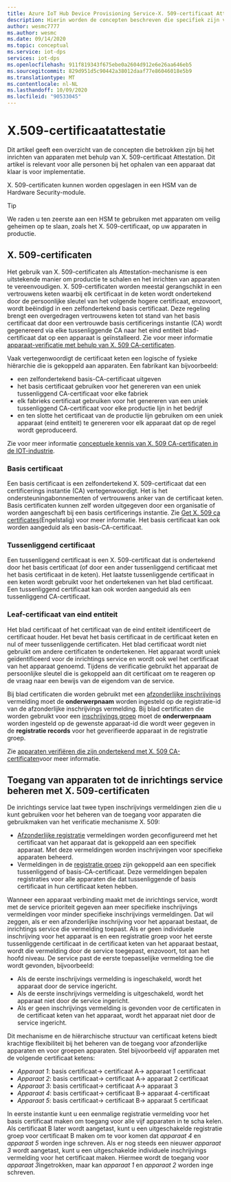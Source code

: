 ```yaml
---
title: Azure IoT Hub Device Provisioning Service-X. 509-certificaat Attestation
description: Hierin worden de concepten beschreven die specifiek zijn voor het gebruik van X. 509-certificaat attest met de Device Provisioning Service (DPS) en IoT Hub
author: wesmc7777
ms.author: wesmc
ms.date: 09/14/2020
ms.topic: conceptual
ms.service: iot-dps
services: iot-dps
ms.openlocfilehash: 911f819343f675ebe0a2604d912e6e26aa646eb5
ms.sourcegitcommit: 829d951d5c90442a38012daaf77e86046018e5b9
ms.translationtype: MT
ms.contentlocale: nl-NL
ms.lasthandoff: 10/09/2020
ms.locfileid: "90533045"
---
```

# <a name="x509-certificate-attestation"></a>X.509-certificaatattestatie

Dit artikel geeft een overzicht van de concepten die betrokken zijn bij het inrichten van apparaten met behulp van X. 509-certificaat Attestation. Dit artikel is relevant voor alle personen bij het ophalen van een apparaat dat klaar is voor implementatie.

X. 509-certificaten kunnen worden opgeslagen in een HSM van de Hardware Security-module.

> [!TIP]
> We raden u ten zeerste aan een HSM te gebruiken met apparaten om veilig geheimen op te slaan, zoals het X. 509-certificaat, op uw apparaten in productie.


## <a name="x509-certificates"></a>X. 509-certificaten

Het gebruik van X. 509-certificaten als Attestation-mechanisme is een uitstekende manier om productie te schalen en het inrichten van apparaten te vereenvoudigen. X. 509-certificaten worden meestal gerangschikt in een vertrouwens keten waarbij elk certificaat in de keten wordt ondertekend door de persoonlijke sleutel van het volgende hogere certificaat, enzovoort, wordt beëindigd in een zelfondertekend basis certificaat. Deze regeling brengt een overgedragen vertrouwens keten tot stand van het basis certificaat dat door een vertrouwde basis certificerings instantie (CA) wordt gegenereerd via elke tussenliggende CA naar het eind entiteit blad-certificaat dat op een apparaat is geïnstalleerd. Zie voor meer informatie [apparaat-verificatie met behulp van X. 509 CA-certificaten](/azure/iot-hub/iot-hub-x509ca-overview). 

Vaak vertegenwoordigt de certificaat keten een logische of fysieke hiërarchie die is gekoppeld aan apparaten. Een fabrikant kan bijvoorbeeld:
- een zelfondertekend basis-CA-certificaat uitgeven
- het basis certificaat gebruiken voor het genereren van een uniek tussenliggend CA-certificaat voor elke fabriek
- elk fabrieks certificaat gebruiken voor het genereren van een uniek tussenliggend CA-certificaat voor elke productie lijn in het bedrijf
- en ten slotte het certificaat van de productie lijn gebruiken om een uniek apparaat (eind entiteit) te genereren voor elk apparaat dat op de regel wordt geproduceerd. 

Zie voor meer informatie [conceptuele kennis van X. 509 CA-certificaten in de IOT-industrie](/azure/iot-hub/iot-hub-x509ca-concept). 

### <a name="root-certificate"></a>Basis certificaat

Een basis certificaat is een zelfondertekend X. 509-certificaat dat een certificerings instantie (CA) vertegenwoordigt. Het is het ondersteuningabonnementen of vertrouwens anker van de certificaat keten. Basis certificaten kunnen zelf worden uitgegeven door een organisatie of worden aangeschaft bij een basis certificerings instantie. Zie [Get X. 509 ca certificates](/azure/iot-hub/iot-hub-security-x509-get-started#get-x509-ca-certificates)(Engelstalig) voor meer informatie. Het basis certificaat kan ook worden aangeduid als een basis-CA-certificaat.

### <a name="intermediate-certificate"></a>Tussenliggend certificaat

Een tussenliggend certificaat is een X. 509-certificaat dat is ondertekend door het basis certificaat (of door een ander tussenliggend certificaat met het basis certificaat in de keten). Het laatste tussenliggende certificaat in een keten wordt gebruikt voor het ondertekenen van het blad certificaat. Een tussenliggend certificaat kan ook worden aangeduid als een tussenliggend CA-certificaat.

### <a name="end-entity-leaf-certificate"></a>Leaf-certificaat van eind entiteit

Het blad certificaat of het certificaat van de eind entiteit identificeert de certificaat houder. Het bevat het basis certificaat in de certificaat keten en nul of meer tussenliggende certificaten. Het blad certificaat wordt niet gebruikt om andere certificaten te ondertekenen. Het apparaat wordt uniek geïdentificeerd voor de inrichtings service en wordt ook wel het certificaat van het apparaat genoemd. Tijdens de verificatie gebruikt het apparaat de persoonlijke sleutel die is gekoppeld aan dit certificaat om te reageren op de vraag naar een bewijs van de eigendom van de service.

Bij blad certificaten die worden gebruikt met een [afzonderlijke inschrijvings](./concepts-service.md#individual-enrollment) vermelding moet de **onderwerpnaam** worden ingesteld op de registratie-id van de afzonderlijke inschrijvings vermelding. Bij blad certificaten die worden gebruikt voor een [inschrijvings groep](./concepts-service.md#enrollment-group) moet de **onderwerpnaam** worden ingesteld op de gewenste apparaat-id die wordt weer gegeven in de **registratie records** voor het geverifieerde apparaat in de registratie groep.

Zie [apparaten verifiëren die zijn ondertekend met X. 509 CA-certificaten](/azure/iot-hub/iot-hub-x509ca-overview#authenticating-devices-signed-with-x509-ca-certificates)voor meer informatie.

## <a name="controlling-device-access-to-the-provisioning-service-with-x509-certificates"></a>Toegang van apparaten tot de inrichtings service beheren met X. 509-certificaten

De inrichtings service laat twee typen inschrijvings vermeldingen zien die u kunt gebruiken voor het beheren van de toegang voor apparaten die gebruikmaken van het verificatie mechanisme X. 509:  

- [Afzonderlijke registratie](./concepts-service.md#individual-enrollment) vermeldingen worden geconfigureerd met het certificaat van het apparaat dat is gekoppeld aan een specifiek apparaat. Met deze vermeldingen worden inschrijvingen voor specifieke apparaten beheerd.
- Vermeldingen in de [registratie groep](./concepts-service.md#enrollment-group) zijn gekoppeld aan een specifiek tussenliggend of basis-CA-certificaat. Deze vermeldingen bepalen registraties voor alle apparaten die dat tussenliggende of basis certificaat in hun certificaat keten hebben. 

Wanneer een apparaat verbinding maakt met de inrichtings service, wordt met de service prioriteit gegeven aan meer specifieke inschrijvings vermeldingen voor minder specifieke inschrijvings vermeldingen. Dat wil zeggen, als er een afzonderlijke inschrijving voor het apparaat bestaat, de inrichtings service die vermelding toepast. Als er geen individuele inschrijving voor het apparaat is en een registratie groep voor het eerste tussenliggende certificaat in de certificaat keten van het apparaat bestaat, wordt die vermelding door de service toegepast, enzovoort, tot aan het hoofd niveau. De service past de eerste toepasselijke vermelding toe die wordt gevonden, bijvoorbeeld:

- Als de eerste inschrijvings vermelding is ingeschakeld, wordt het apparaat door de service ingericht.
- Als de eerste inschrijvings vermelding is uitgeschakeld, wordt het apparaat niet door de service ingericht.  
- Als er geen inschrijvings vermelding is gevonden voor de certificaten in de certificaat keten van het apparaat, wordt het apparaat niet door de service ingericht. 

Dit mechanisme en de hiërarchische structuur van certificaat ketens biedt krachtige flexibiliteit bij het beheren van de toegang voor afzonderlijke apparaten en voor groepen apparaten. Stel bijvoorbeeld vijf apparaten met de volgende certificaat ketens: 

- *Apparaat 1*: basis certificaat-> certificaat A-> apparaat 1 certificaat
- *Apparaat 2*: basis certificaat-> certificaat A-> apparaat 2 certificaat
- *Apparaat 3*: basis certificaat-> certificaat A-> apparaat 3
- *Apparaat 4*: basis certificaat-> certificaat B-> apparaat 4-certificaat
- *Apparaat 5*: basis certificaat-> certificaat B-> apparaat 5 certificaat

In eerste instantie kunt u een eenmalige registratie vermelding voor het basis certificaat maken om toegang voor alle vijf apparaten in te scha kelen. Als certificaat B later wordt aangetast, kunt u een uitgeschakelde registratie groep voor certificaat B maken om te voor komen dat *apparaat 4* en *apparaat 5* worden inge schreven. Als er nog steeds een nieuwer *apparaat 3* wordt aangetast, kunt u een uitgeschakelde individuele inschrijvings vermelding voor het certificaat maken. Hiermee wordt de toegang voor *apparaat 3*ingetrokken, maar kan *apparaat 1* en *apparaat 2* worden inge schreven.